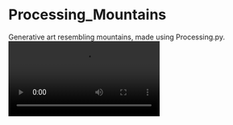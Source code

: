 # Processing_Mountains
Generative art resembling mountains, made using Processing.py.
![alt text](https://github.com/EthanTribe/Processing_Mountains/blob/main/result_compressed.mp4?raw=true)
